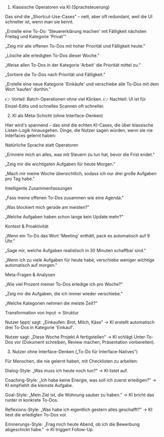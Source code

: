 1. Klassische Operatoren via KI (Sprachsteuerung)

Das sind die „Shortcut-Use-Cases" – nett, aber oft redundant, weil die UI schneller ist, wenn man sie kennt.

„Erstelle eine To-Do: 'Steuererklärung machen' mit Fälligkeit nächsten Freitag und Kategorie 'Privat'"

„Zeig mir alle offenen To-Dos mit hoher Priorität und Fälligkeit heute."

„Lösche alle erledigten To-Dos dieser Woche."

„Weise allen To-Dos in der Kategorie 'Arbeit' die Priorität mittel zu."

„Sortiere die To-Dos nach Priorität und Fälligkeit."

„Erstelle eine neue Kategorie 'Einkäufe' und verschiebe alle To-Dos mit dem Wort 'kaufen' dorthin."

👉 Vorteil: Batch-Operationen ohne viel Klicken.
👉 Nachteil: UI ist für Einzel-Edits und schnelles Scannen oft schneller.

2. KI als Meta-Schicht (ohne Interface-Denken)

Hier wird's spannend – das sind die echten KI-Cases, die über klassische Listen-Logik hinausgehen. Dinge, die Nutzer sagen würden, wenn sie nie Interfaces gelernt haben:

Natürliche Sprache statt Operatoren

„Erinnere mich an alles, was mit Steuern zu tun hat, bevor die Frist endet."

„Zeig mir die wichtigsten Aufgaben für heute Morgen."

„Mach mir meine Woche übersichtlich, sodass ich nur drei große Aufgaben pro Tag habe."

Intelligente Zusammenfassungen

„Fass meine offenen To-Dos zusammen wie eine Agenda."

„Was blockiert mich gerade am meisten?"

„Welche Aufgaben haben schon lange kein Update mehr?"

Kontext & Proaktivität

„Wenn ein To-Do das Wort 'Meeting' enthält, pack es automatisch auf 9 Uhr."

„Sage mir, welche Aufgaben realistisch in 30 Minuten schaffbar sind."

„Wenn ich zu viele Aufgaben für heute habe, verschiebe weniger wichtige automatisch auf morgen."

Meta-Fragen & Analysen

„Wie viel Prozent meiner To-Dos erledige ich pro Woche?"

„Zeig mir die Aufgaben, die ich immer wieder verschiebe."

„Welche Kategorien nehmen die meiste Zeit?"

Transformation von Input → Struktur

Nutzer tippt/ sagt: „Einkaufen: Brot, Milch, Käse"
→ KI erstellt automatisch drei To-Dos in Kategorie 'Einkauf'.

Nutzer sagt: „Diese Woche Projekt A fertigstellen"
→ KI schlägt Unter-To-Dos vor (Dokument schreiben, Review machen, Präsentation vorbereiten).

3. Nutzer ohne Interface-Denken („To-Do für Interface-Natives")

Für Menschen, die nie gelernt haben, mit Checklisten zu arbeiten:

Dialog-Style: „Was muss ich heute noch tun?" → KI listet auf.

Coaching-Style: „Ich habe keine Energie, was soll ich zuerst erledigen?" → KI empfiehlt die kleinste Aufgabe.

Goal-Style: „Mein Ziel ist, die Wohnung sauber zu haben." → KI bricht das runter in konkrete To-Dos.

Reflexions-Style: „Was habe ich eigentlich gestern alles geschafft?" → KI liest die erledigten To-Dos vor.

Erinnerungs-Style: „Frag mich heute Abend, ob ich die Bewerbung abgeschickt habe." → KI triggert Follow-Up.


